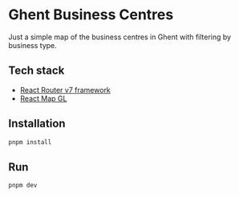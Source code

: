 # Ghent Business Centres

Just a simple map of the business centres in Ghent with filtering by business type.

## Tech stack

- [React Router v7 framework](https://reactrouter.com/home)
- [React Map GL](https://visgl.github.io/react-map-gl/)

## Installation

```bash
pnpm install
```

## Run

```bash
pnpm dev
```
